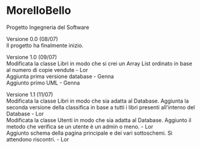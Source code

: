 # MorelloBello
Progetto Ingegneria del Software

Versione 0.0 (08/07)<br>
Il progetto ha finalmente inizio.

Versione 1.0 (09/07) <br>
Modificata la classe Libri in modo che si crei un Array List ordinato in base al numero di copie vendute - Lor<br>
Aggiunta prima versione database - Genna<br>
Aggiunto primo UML - Genna<br>

Versione 1.1 (11/07)<br>
Modificata la classe Libri in modo che sia adatta al Database. Aggiunta la seconda versione della classifica in base a tutti i libri presenti all'interno del Database - Lor<br>
Modificata la classe Utenti in modo che sia adatta al Database. Aggiunto il metodo che verifica se un utente è un admin o meno. - Lor<br>
Aggiunto schema della pagina principale e dei vari sottoschemi. Si attendono riscontri. - Lor
